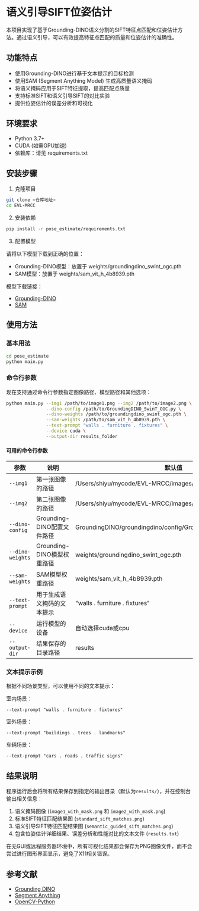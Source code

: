 # 语义引导SIFT位姿估计

本项目实现了基于Grounding-DINO语义分割的SIFT特征点匹配和位姿估计方法。通过语义引导，可以有效提高特征点匹配的质量和位姿估计的准确性。

## 功能特点

- 使用Grounding-DINO进行基于文本提示的目标检测
- 使用SAM (Segment Anything Model) 生成高质量语义掩码
- 将语义掩码应用于SIFT特征提取，提高匹配点质量
- 支持标准SIFT和语义引导SIFT的对比实验
- 提供位姿估计的误差分析和可视化

## 环境要求

- Python 3.7+
- CUDA (如需GPU加速)
- 依赖库：请见 requirements.txt

## 安装步骤

1. 克隆项目

```bash
git clone <仓库地址>
cd EVL-MRCC
```

2. 安装依赖

```bash
pip install -r pose_estimate/requirements.txt
```

3. 配置模型

请将以下模型下载到正确的位置：
- Grounding-DINO模型：放置于 weights/groundingdino_swint_ogc.pth
- SAM模型：放置于 weights/sam_vit_h_4b8939.pth

模型下载链接：
- [Grounding-DINO](https://github.com/IDEA-Research/GroundingDINO)
- [SAM](https://github.com/facebookresearch/segment-anything)

## 使用方法

### 基本用法

```bash
cd pose_estimate
python main.py
```

### 命令行参数

现在支持通过命令行参数指定图像路径、模型路径和其他选项：

```bash
python main.py --img1 /path/to/image1.png --img2 /path/to/image2.png \
               --dino-config /path/to/GroundingDINO_SwinT_OGC.py \
               --dino-weights /path/to/groundingdino_swint_ogc.pth \
               --sam-weights /path/to/sam_vit_h_4b8939.pth \
               --text-prompt "walls . furniture . fixtures" \
               --device cuda \
               --output-dir results_folder
```

#### 可用的命令行参数

| 参数 | 说明 | 默认值 |
|------|------|--------|
| `--img1` | 第一张图像的路径 | /Users/shiyu/mycode/EVL-MRCC/images/41069021_305.377.png |
| `--img2` | 第二张图像的路径 | /Users/shiyu/mycode/EVL-MRCC/images/41069021_306.360.png |
| `--dino-config` | Grounding-DINO配置文件路径 | GroundingDINO/groundingdino/config/GroundingDINO_SwinT_OGC.py |
| `--dino-weights` | Grounding-DINO模型权重路径 | weights/groundingdino_swint_ogc.pth |
| `--sam-weights` | SAM模型权重路径 | weights/sam_vit_h_4b8939.pth |
| `--text-prompt` | 用于生成语义掩码的文本提示 | "walls . furniture . fixtures" |
| `--device` | 运行模型的设备 | 自动选择cuda或cpu |
| `--output-dir` | 结果保存的目录路径 | results |

### 文本提示示例

根据不同场景类型，可以使用不同的文本提示：

室内场景：
```
--text-prompt "walls . furniture . fixtures"
```

室外场景：
```
--text-prompt "buildings . trees . landmarks"
```

车辆场景：
```
--text-prompt "cars . roads . traffic signs"
```

## 结果说明

程序运行后会将所有结果保存到指定的输出目录（默认为`results/`），并在控制台输出相关信息：

1. 语义掩码图像 (`image1_with_mask.png` 和 `image2_with_mask.png`)
2. 标准SIFT特征匹配结果图 (`standard_sift_matches.png`)
3. 语义引导SIFT特征匹配结果图 (`semantic_guided_sift_matches.png`)
4. 包含位姿估计详细结果、误差分析和性能对比的文本文件 (`results.txt`)

在无GUI或远程服务器环境中，所有可视化结果都会保存为PNG图像文件，而不会尝试进行图形界面显示，避免了X11相关错误。

## 参考文献

- [Grounding DINO](https://github.com/IDEA-Research/GroundingDINO)
- [Segment Anything](https://github.com/facebookresearch/segment-anything)
- [OpenCV-Python](https://docs.opencv.org/master/) 